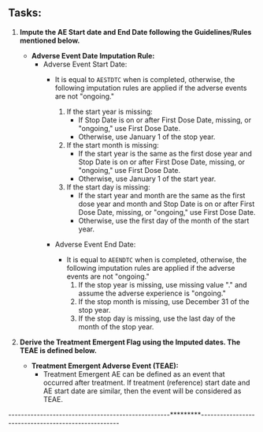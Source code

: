 ## Tasks:

1. **Impute the AE Start date and End Date following the Guidelines/Rules mentioned below.**

   - **Adverse Event Date Imputation Rule:**
     - Adverse Event Start Date:
       - It is equal to `AESTDTC` when is completed, otherwise, the following imputation rules are applied if the adverse events are not "ongoing."
         1. If the start year is missing:
            - If Stop Date is on or after First Dose Date, missing, or "ongoing," use First Dose Date.
            - Otherwise, use January 1 of the stop year.
         2. If the start month is missing:
            - If the start year is the same as the first dose year and Stop Date is on or after First Dose Date, missing, or "ongoing," use First Dose Date.
            - Otherwise, use January 1 of the start year.
         3. If the start day is missing:
            - If the start year and month are the same as the first dose year and month and Stop Date is on or after First Dose Date, missing, or "ongoing," use First Dose Date.
            - Otherwise, use the first day of the month of the start year.

       - Adverse Event End Date:
         - It is equal to `AEENDTC` when is completed, otherwise, the following imputation rules are applied if the adverse events are not "ongoing."
            1. If the stop year is missing, use missing value "." and assume the adverse experience is "ongoing."
            2. If the stop month is missing, use December 31 of the stop year.
            3. If the stop day is missing, use the last day of the month of the stop year.

2. **Derive the Treatment Emergent Flag using the Imputed dates. The TEAE is defined below.**

   - **Treatment Emergent Adverse Event (TEAE):**
     - Treatment Emergent AE can be defined as an event that occurred after treatment. If treatment (reference) start date and AE start date are similar, then the event will be considered as TEAE.

---------------------------------------------------*********----------------------------------------------------
